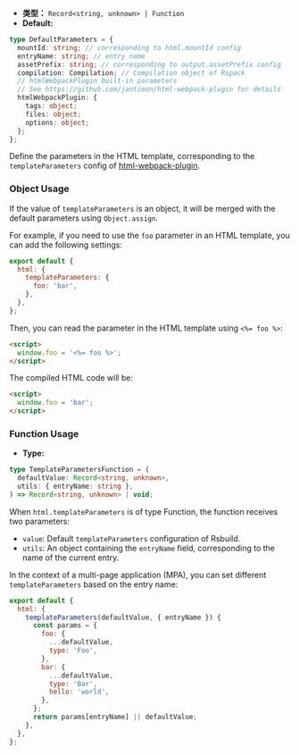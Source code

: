 - **类型：** `Record<string, unknown> | Function`
- **Default:**

```ts
type DefaultParameters = {
  mountId: string; // corresponding to html.mountId config
  entryName: string; // entry name
  assetPrefix: string; // corresponding to output.assetPrefix config
  compilation: Compilation; // Compilation object of Rspack
  // htmlWebpackPlugin built-in parameters
  // See https://github.com/jantimon/html-webpack-plugin for details
  htmlWebpackPlugin: {
    tags: object;
    files: object;
    options: object;
  };
};
```

Define the parameters in the HTML template, corresponding to the `templateParameters` config of [html-webpack-plugin](https://github.com/jantimon/html-webpack-plugin).

### Object Usage

If the value of `templateParameters` is an object, it will be merged with the default parameters using `Object.assign`.

For example, if you need to use the `foo` parameter in an HTML template, you can add the following settings:

```js
export default {
  html: {
    templateParameters: {
      foo: 'bar',
    },
  },
};
```

Then, you can read the parameter in the HTML template using `<%= foo %>`:

```html
<script>
  window.foo = '<%= foo %>';
</script>
```

The compiled HTML code will be:

```html
<script>
  window.foo = 'bar';
</script>
```

### Function Usage

- **Type:**

```ts
type TemplateParametersFunction = (
  defaultValue: Record<string, unknown>,
  utils: { entryName: string },
) => Record<string, unknown> | void;
```

When `html.templateParameters` is of type Function, the function receives two parameters:

- `value`: Default `templateParameters` configuration of Rsbuild.
- `utils`: An object containing the `entryName` field, corresponding to the name of the current entry.

In the context of a multi-page application (MPA), you can set different `templateParameters` based on the entry name:

```js
export default {
  html: {
    templateParameters(defaultValue, { entryName }) {
      const params = {
        foo: {
          ...defaultValue,
          type: 'Foo',
        },
        bar: {
          ...defaultValue,
          type: 'Bar',
          hello: 'world',
        },
      };
      return params[entryName] || defaultValue;
    },
  },
};
```
